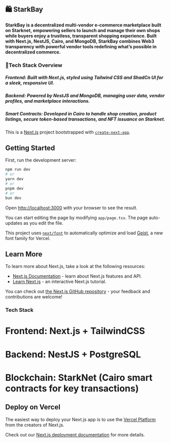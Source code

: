 ## 🛍️ StarkBay
#### StarkBay is a decentralized multi-vendor e-commerce marketplace built on Starknet, empowering sellers to launch and manage their own shops while buyers enjoy a trustless, transparent shopping experience. Built with Next.js, NestJS, Cairo, and MongoDB, StarkBay combines Web3 transparency with powerful vendor tools redefining what’s possible in decentralized commerce.

### 🔧Tech Stack Overview
##### Frontend: Built with Next.js, styled using Tailwind CSS and ShadCn UI for a sleek, responsive UI.

##### Backend: Powered by NestJS and MongoDB, managing user data, vendor profiles, and marketplace interactions.

##### Smart Contracts: Developed in Cairo to handle shop creation, product listings, secure token-based transactions, and NFT issuance on Starknet.





This is a [Next.js](https://nextjs.org) project bootstrapped with [`create-next-app`](https://nextjs.org/docs/app/api-reference/cli/create-next-app).

## Getting Started

First, run the development server:

```bash
npm run dev
# or
yarn dev
# or
pnpm dev
# or
bun dev
```

Open [http://localhost:3000](http://localhost:3000) with your browser to see the result.

You can start editing the page by modifying `app/page.tsx`. The page auto-updates as you edit the file.

This project uses [`next/font`](https://nextjs.org/docs/app/building-your-application/optimizing/fonts) to automatically optimize and load [Geist](https://vercel.com/font), a new font family for Vercel.

## Learn More

To learn more about Next.js, take a look at the following resources:

- [Next.js Documentation](https://nextjs.org/docs) - learn about Next.js features and API.
- [Learn Next.js](https://nextjs.org/learn) - an interactive Next.js tutorial.

You can check out [the Next.js GitHub repository](https://github.com/vercel/next.js) - your feedback and contributions are welcome!


### Tech Stack
# Frontend: Next.js + TailwindCSS
# Backend: NestJS + PostgreSQL
# Blockchain: StarkNet (Cairo smart contracts for key transactions)

## Deploy on Vercel

The easiest way to deploy your Next.js app is to use the [Vercel Platform](https://vercel.com/new?utm_medium=default-template&filter=next.js&utm_source=create-next-app&utm_campaign=create-next-app-readme) from the creators of Next.js.

Check out our [Next.js deployment documentation](https://nextjs.org/docs/app/building-your-application/deploying) for more details.
